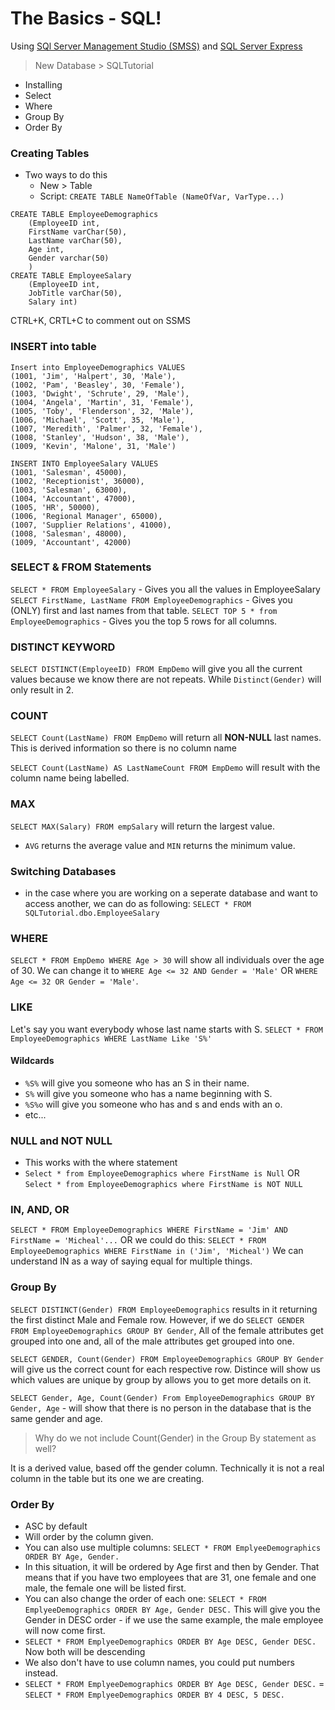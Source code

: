 # The Basics - SQL!
Using [SQl Server Management Studio (SMSS)](https://learn.microsoft.com/en-us/sql/ssms/download-sql-server-management-studio-ssms?view=sql-server-ver15) and [SQL Server Express](https://www.microsoft.com/en-us/sql-server/sql-server-downloads)

> New Database > SQLTutorial

- Installing
- Select
- Where
- Group By
- Order By

### Creating Tables
- Two ways to do this
  - New > Table
  - Script:
    `CREATE TABLE NameOfTable (NameOfVar, VarType...)`

~~~
CREATE TABLE EmployeeDemographics
    (EmployeeID int,
    FirstName varChar(50),
    LastName varChar(50),
    Age int,
    Gender varchar(50)
    )
CREATE TABLE EmployeeSalary
    (EmployeeID int,
    JobTitle varChar(50),
    Salary int) 
~~~   

CTRL+K, CRTL+C to comment out on SSMS

### INSERT into table
~~~
Insert into EmployeeDemographics VALUES
(1001, 'Jim', 'Halpert', 30, 'Male'),
(1002, 'Pam', 'Beasley', 30, 'Female'),
(1003, 'Dwight', 'Schrute', 29, 'Male'),
(1004, 'Angela', 'Martin', 31, 'Female'),
(1005, 'Toby', 'Flenderson', 32, 'Male'),
(1006, 'Michael', 'Scott', 35, 'Male'),
(1007, 'Meredith', 'Palmer', 32, 'Female'),
(1008, 'Stanley', 'Hudson', 38, 'Male'),
(1009, 'Kevin', 'Malone', 31, 'Male')

INSERT INTO EmployeeSalary VALUES
(1001, 'Salesman', 45000),
(1002, 'Receptionist', 36000),
(1003, 'Salesman', 63000),
(1004, 'Accountant', 47000),
(1005, 'HR', 50000),
(1006, 'Regional Manager', 65000),
(1007, 'Supplier Relations', 41000),
(1008, 'Salesman', 48000),
(1009, 'Accountant', 42000)
~~~

### SELECT & FROM Statements

`SELECT * FROM EmployeeSalary` - Gives you all the values in EmployeeSalary
`SELECT FirstName, LastName FROM EmployeeDemographics` - Gives you (ONLY) first and last names from that table. 
`SELECT TOP 5 * from EmployeeDemographics` - Gives you the top 5 rows for all columns.

### DISTINCT KEYWORD
`SELECT DISTINCT(EmployeeID) FROM EmpDemo` will give you all the current values because we know there are not repeats. While `Distinct(Gender)` will only result in 2.

### COUNT 
`SELECT Count(LastName) FROM EmpDemo` 
will return all **NON-NULL** last names. 
This is derived information so there is no column name

`SELECT Count(LastName) AS LastNameCount FROM EmpDemo` will result with the column name being labelled. 

### MAX
`SELECT MAX(Salary) FROM empSalary` will return the largest value.
- `AVG` returns the average value and `MIN` returns the minimum value. 

### Switching Databases
- in the case where you are working on a seperate database and want to access another, we can do as following:
`SELECT * FROM SQLTutorial.dbo.EmployeeSalary`

### WHERE
`SELECT * FROM EmpDemo WHERE Age > 30` will show all individuals over the age of 30.
We can change it to `WHERE Age <= 32 AND Gender = 'Male'` OR `WHERE Age <= 32 OR Gender = 'Male'`.

### LIKE
Let's say you want everybody whose last name starts with S. 
`SELECT * FROM EmployeeDemographics WHERE LastName Like 'S%'`
#### Wildcards
- `%S%` will give you someone who has an S in their name.
- `S%` will give you someone who has a name beginning with S.
- `%S%o` will give you someone who has and s and ends with an o.
- etc...

### NULL and NOT NULL
- This works with the where statement
- `Select * from EmployeeDemographics where FirstName is Null` OR `Select * from EmployeeDemographics where FirstName is NOT NULL`


### IN, AND, OR
`SELECT * FROM EmployeeDemographics WHERE FirstName = 'Jim' AND FirstName = 'Micheal'...` 
OR we could do this:
`SELECT * FROM EmployeeDemographics WHERE FirstName in ('Jim', 'Micheal')`
We can understand IN as a way of saying equal for multiple things. 

### Group By
`SELECT DISTINCT(Gender) FROM EmployeeDemographics` results in it returning the first distinct Male and Female row. However, if we do `SELECT GENDER FROM EmployeeDemographics GROUP BY Gender`, All of the female attributes get grouped into one and, all of the male attributes get grouped into one. 

`SELECT GENDER, Count(Gender) FROM EmployeeDemographics GROUP BY Gender` will give us the correct count for each respective row. Distince will show us which values are unique by group by allows you to get more details on it.

`SELECT Gender, Age, Count(Gender) From EmployeeDemographics GROUP BY Gender, Age` - will show that there is no person in the database that is the same gender and age. 
> Why do we not include Count(Gender) in the Group By statement as well?

It is a derived value, based off the gender column. Technically it is not a real column in the table but its one we are creating.  

### Order By
- ASC by default 
- Will order by the column given.
- You can also use multiple columns: `SELECT * FROM EmplyeeDemographics ORDER BY Age, Gender.`
- In this situation, it will be ordered by Age first and then by Gender. That means that if you have two employees that are 31, one female and one male, the female one will be listed first. 
- You can also change the order of each one: `SELECT * FROM EmplyeeDemographics ORDER BY Age, Gender DESC.` This will give you the Gender in DESC order - if we use the same example, the male employee will now come first. 
- `SELECT * FROM EmplyeeDemographics ORDER BY Age DESC, Gender DESC.` Now both will be descending
- We also don't have to use column names, you could put numbers instead. 
- `SELECT * FROM EmplyeeDemographics ORDER BY Age DESC, Gender DESC.` = `SELECT * FROM EmplyeeDemographics ORDER BY 4 DESC, 5 DESC.`